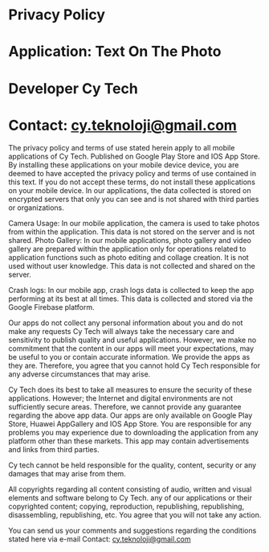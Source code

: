 # Privacy Policy

# Application: Text On The Photo
# Developer Cy Tech
# Contact: cy.teknoloji@gmail.com

The privacy policy and terms of use stated herein apply to all mobile applications of Cy Tech.
Published on Google Play Store and IOS App Store. By installing these applications on your mobile
device
device, you are deemed to have accepted the privacy policy and terms of use contained in this text. If
you do not accept these terms, do not install these applications on your mobile device.
In our applications, the data collected is stored on encrypted servers that only you can see and is not
shared with third parties or organizations.

Camera Usage: In our mobile application, the camera is used to take photos from within the
application. This data is not stored on the server and is not shared.
Photo Gallery: In our mobile applications, photo gallery and video gallery are prepared within the
application only for operations related to application functions such as photo editing and collage
creation. It is not used without user knowledge. This data is not collected and shared on the server.

Crash logs: In our mobile app, crash logs data is collected to keep the app performing at its best at all
times. This data is collected and stored via the Google Firebase platform.

Our apps do not collect any personal information about you and do not make any requests
Cy Tech will always take the necessary care and sensitivity to publish quality and useful applications.
However, we make no commitment that the content in our apps will meet your expectations, may be
useful to you or contain accurate information. We provide the apps as they are. Therefore, you agree
that you cannot hold Cy Tech responsible for any adverse circumstances that may arise.

Cy Tech does its best to take all measures to ensure the security of these applications.
However; the Internet and digital environments are not sufficiently secure areas. Therefore, we
cannot provide any guarantee regarding the above app data.
Our apps are only available on Google Play Store, Huawei AppGallery and IOS App Store. You are
responsible for any problems you may experience due to downloading the application from any
platform other than these markets.
This app may contain advertisements and links from third parties.

Cy tech cannot be held responsible for the quality, content, security or any damages that may arise
from them.

All copyrights regarding all content consisting of audio, written and visual elements and software
belong to Cy Tech. any of our applications or their copyrighted content; copying, reproduction,
republishing, republishing, disassembling, republishing, etc. You agree that you will not take any
action.

You can send us your comments and suggestions regarding the conditions stated here via e-mail
Contact: cy.teknoloji@gmail.com
